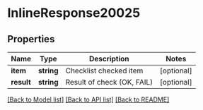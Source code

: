 # InlineResponse20025

## Properties
Name | Type | Description | Notes
------------ | ------------- | ------------- | -------------
**item** | **string** | Checklist checked item | [optional] 
**result** | **string** | Result of check (OK, FAIL) | [optional] 

[[Back to Model list]](../README.md#documentation-for-models) [[Back to API list]](../README.md#documentation-for-api-endpoints) [[Back to README]](../README.md)



